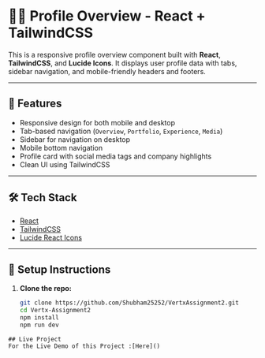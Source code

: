 # 🧑‍💼 Profile Overview - React + TailwindCSS

This is a responsive profile overview component built with **React**, **TailwindCSS**, and **Lucide Icons**. It displays user profile data with tabs, sidebar navigation, and mobile-friendly headers and footers.

---

## 🚀 Features

- Responsive design for both mobile and desktop
- Tab-based navigation (`Overview`, `Portfolio`, `Experience`, `Media`)
- Sidebar for navigation on desktop
- Mobile bottom navigation
- Profile card with social media tags and company highlights
- Clean UI using TailwindCSS

---

## 🛠 Tech Stack

- [React](https://reactjs.org/)
- [TailwindCSS](https://tailwindcss.com/)
- [Lucide React Icons](https://lucide.dev/icons/)

---

## 🧰 Setup Instructions

1. **Clone the repo:**

   ```bash
   git clone https://github.com/Shubham25252/VertxAssignment2.git
   cd Vertx-Assignment2
   npm install
   npm run dev

```
## Live Project
For the Live Demo of this Project :[Here]()
